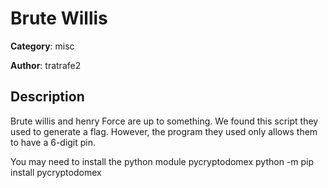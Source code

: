 # Brute Willis


**Category**: misc

**Author**: tratrafe2

## Description

Brute willis and henry Force are up to something. We found this script they used to generate a flag. However, the program they used only allows them to have a 6-digit pin.

You may need to install the python module pycryptodomex
python -m pip install pycryptodomex


